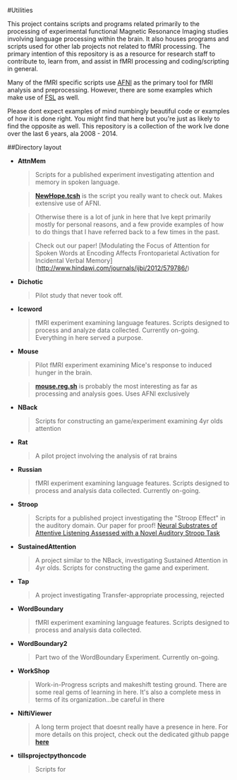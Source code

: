 #Utilities

This project contains scripts and programs related primarily to the processing of experimental functional Magnetic Resonance Imaging studies involving language processing within the brain. It also houses programs and scripts used for other lab projects not related to fMRI processing. The primary intention of this repository is  as a resource for research staff to contribute to, learn from, and assist in fMRI processing and coding/scripting in general. 

Many of the fMRI specific scripts use [AFNI](http://afni.nimh.nih.gov/) as the primary tool for fMRI analysis and preprocessing. However, there are some examples which make use of [FSL](http://fsl.fmrib.ox.ac.uk/fsl/fslwiki/) as well. 

Please dont expect examples of mind numbingly beautiful code or examples of how it is done right. You might find that here but you're just as likely to find the opposite as well. This repository is a collection of the work Ive done over the last 6 years, ala 2008 - 2014. 






##Directory layout

- **AttnMem**
    > Scripts for a published experiment investigating attention and memory in spoken language.

    > [**NewHope.tcsh**](./AttnMem/NewHope.tcsh) is the script you really want to check out. Makes extensive use of AFNI.   

    >Otherwise there is a lot of junk in here that Ive kept primarily mostly for personal reasons, and a few provide examples of how to do things that I have referred back to a few times in the past. 
    
    > Check out our paper! [Modulating the Focus of Attention for Spoken Words at Encoding Affects Frontoparietal Activation for Incidental Verbal Memory] (http://www.hindawi.com/journals/ijbi/2012/579786/)

- **Dichotic**
    > Pilot study that never took off.

- **Iceword**
    > fMRI experiment examining language features. Scripts designed to process and analyze data collected. Currently on-going. Everything in here served a purpose. 

- **Mouse**
    > Pilot fMRI experiment examining Mice's response to induced hunger in the brain. 

    > [**mouse.reg.sh**](./Mouse/mouse.reg.sh) is probably the most interesting as far as processing and analysis goes. Uses AFNI exclusively

- **NBack**
    > Scripts for constructing an game/experiment examining 4yr olds attention

- **Rat**
    > A pilot project involving the analysis of rat brains

- **Russian**
    > fMRI experiment examining language features. Scripts designed to process and analysis data collected. Currently on-going.

- **Stroop**
    > Scripts for a published project investigating the "Stroop Effect" in the auditory domain. Our paper for proof! [Neural Substrates of Attentive Listening Assessed with a Novel Auditory Stroop Task](http://www.ncbi.nlm.nih.gov/pmc/articles/PMC3020403/)

- **SustainedAttention**
    > A project similar to the NBack, investigating Sustained Attention in 4yr olds. Scripts for constructing the game and experiment.

- **Tap**
    > A project investigating Transfer-appropriate processing, rejected

- **WordBoundary**
    > fMRI experiment examining language features. Scripts designed to process and analysis data collected.

- **WordBoundary2**
    > Part two of the WordBoundary Experiment. Currently on-going.

- **WorkShop**
    > Work-in-Progress scripts and makeshift testing ground. There are some real gems of learning in here. It's also a complete mess in terms of its organization...be careful in there

- **NiftiViewer**
    > A long term project that doesnt really have a presence in here. For more details on this project, check out the dedicated github papge [**here**](https://github.com/CreativeCodingLab/aluminum/tree/master/osx/examples/niftiViewer)

- **tillsprojectpythoncode**
    > Scripts for  